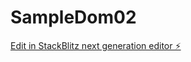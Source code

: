 # SampleDom02

[Edit in StackBlitz next generation editor ⚡️](https://stackblitz.com/~/github.com/jagadishsahuai2022/SampleDom02)